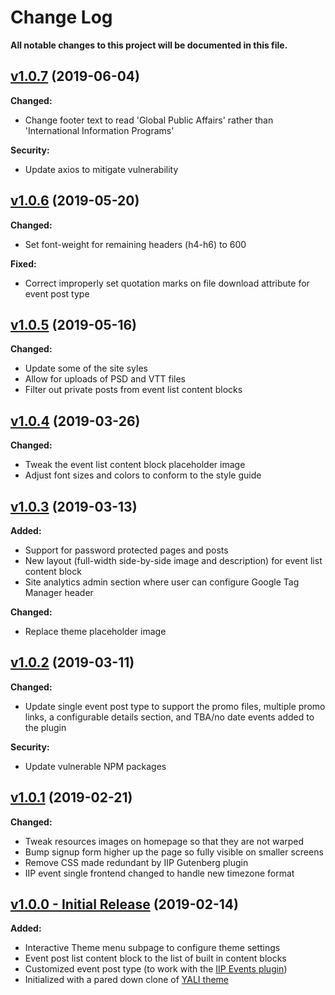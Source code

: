 # Change Log
**All notable changes to this project will be documented in this file.**

## [v1.0.7](https://github.com/IIP-Design/interactive-theme/tree/v1.0.7) (2019-06-04)

**Changed:**
- Change footer text to read 'Global Public Affairs' rather than 'International Information Programs'

**Security:**
- Update axios to mitigate vulnerability

## [v1.0.6](https://github.com/IIP-Design/interactive-theme/tree/v1.0.6) (2019-05-20)

**Changed:**
- Set font-weight for remaining headers (h4-h6) to 600

**Fixed:**
- Correct improperly set quotation marks on file download attribute for event post type

## [v1.0.5](https://github.com/IIP-Design/interactive-theme/tree/v1.0.5) (2019-05-16)

**Changed:**
- Update some of the site syles
- Allow for uploads of PSD and VTT files
- Filter out private posts from event list content blocks

## [v1.0.4](https://github.com/IIP-Design/interactive-theme/tree/v1.0.4) (2019-03-26)

**Changed:**
- Tweak the event list content block placeholder image
- Adjust font sizes and colors to conform to the style guide

## [v1.0.3](https://github.com/IIP-Design/interactive-theme/tree/v1.0.3) (2019-03-13)

**Added:**
- Support for password protected pages and posts
- New layout (full-width side-by-side image and description) for event list content block
- Site analytics admin section where user can configure Google Tag Manager header

**Changed:**
- Replace theme placeholder image

## [v1.0.2](https://github.com/IIP-Design/interactive-theme/tree/v1.0.2) (2019-03-11)

**Changed:**
- Update single event post type to support the promo files, multiple promo links, a configurable details section, and TBA/no date events added to the plugin

**Security:**
- Update vulnerable NPM packages

## [v1.0.1](https://github.com/IIP-Design/interactive-theme/tree/v1.0.1) (2019-02-21)

**Changed:**
- Tweak resources images on homepage so that they are not warped
- Bump signup form higher up the page so fully visible on smaller screens
- Remove CSS made redundant by IIP Gutenberg plugin
- IIP event single frontend changed to handle new timezone format

## [v1.0.0 - Initial Release](https://github.com/IIP-Design/interactive-theme/tree/v1.0.0) (2019-02-14)

**Added:**

- Interactive Theme menu subpage to configure theme settings
- Event post list content block to the list of built in content blocks
- Customized event post type (to work with the [IIP Events plugin](https://github.com/IIP-Design/iip-events))
- Initialized with a pared down clone of [YALI theme](https://github.com/IIP-Design/yali-theme)
